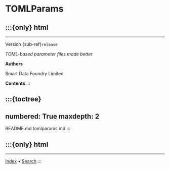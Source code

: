 # TOMLParams

## :::{only} html

______________________________________________________________________

Version {sub-ref}`release`

*TOML-based parameter files made better*

**Authors**

Smart Data Foundry Limited

**Contents**
:::

## :::{toctree}

## numbered: True maxdepth: 2

README.md
tomlparams.md
:::

## :::{only} html

______________________________________________________________________

[Index](genindex) • [Search](search)
:::
